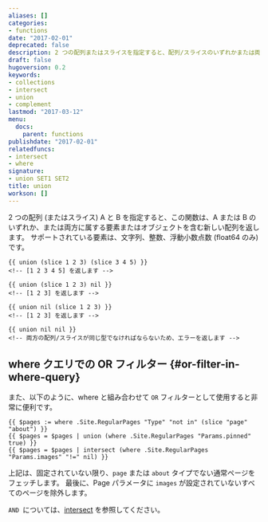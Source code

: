 ```yaml
---
aliases: []
categories:
- functions
date: "2017-02-01"
deprecated: false
description: 2 つの配列またはスライスを指定すると、配列/スライスのいずれかまたは両方に属する要素またはオブジェクトを含む新しい配列を返します。
draft: false
hugoversion: 0.2
keywords:
- collections
- intersect
- union
- complement
lastmod: "2017-03-12"
menu:
  docs:
    parent: functions
publishdate: "2017-02-01"
relatedfuncs:
- intersect
- where
signature:
- union SET1 SET2
title: union
workson: []
---
```


2 つの配列 (またはスライス) A と B を指定すると、この関数は、A または B のいずれか、または両方に属する要素またはオブジェクトを含む新しい配列を返します。 サポートされている要素は、文字列、整数、浮動小数点数 (float64 のみ) です。

```go-html-template
{{ union (slice 1 2 3) (slice 3 4 5) }}
<!-- [1 2 3 4 5] を返します -->

{{ union (slice 1 2 3) nil }}
<!-- [1 2 3] を返します -->

{{ union nil (slice 1 2 3) }}
<!-- [1 2 3] を返します -->

{{ union nil nil }}
<!-- 両方の配列/スライスが同じ型でなければならないため、エラーを返します -->
```

## where クエリでの OR フィルター {#or-filter-in-where-query}

また、以下のように、where と組み合わせて `OR` フィルターとして使用すると非常に便利です。

```go-html-template
{{ $pages := where .Site.RegularPages "Type" "not in" (slice "page" "about") }}
{{ $pages = $pages | union (where .Site.RegularPages "Params.pinned" true) }}
{{ $pages = $pages | intersect (where .Site.RegularPages "Params.images" "!=" nil) }}
```

上記は、固定されていない限り、`page` または `about` タイプでない通常ページをフェッチします。 最後に、Page パラメータに `images` が設定されていないすべてのページを除外します。

`AND `については、[intersect](/function/intersect) を参照してください。
